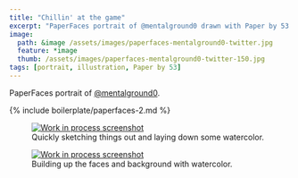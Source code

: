 ```yaml
---
title: "Chillin' at the game"
excerpt: "PaperFaces portrait of @mentalground0 drawn with Paper by 53 on an iPad."
image: 
  path: &image /assets/images/paperfaces-mentalground0-twitter.jpg 
  feature: *image
  thumb: /assets/images/paperfaces-mentalground0-twitter-150.jpg
tags: [portrait, illustration, Paper by 53]
---
```


PaperFaces portrait of [@mentalground0](http://twitter.com/mentalground0).

{% include boilerplate/paperfaces-2.md %}

<figure>
	<a href="{{ site.url }}/assets/images/paperfaces-mentalground0-process-1-lg.jpg"><img src="{{ site.url }}/assets/images/paperfaces-mentalground0-process-1-600.jpg" alt="Work in process screenshot"></a>
	<figcaption>Quickly sketching things out and laying down some watercolor.</figcaption>
</figure>

<figure>
	<a href="{{ site.url }}/assets/images/paperfaces-mentalground0-process-2-lg.jpg"><img src="{{ site.url }}/assets/images/paperfaces-mentalground0-process-2-600.jpg" alt="Work in process screenshot"></a>
	<figcaption>Building up the faces and background with watercolor.</figcaption>
</figure>
